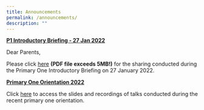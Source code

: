 ```yaml
---
title: Announcements
permalink: /announcements/
description: ""
---
```

**<u>P1 Introductory Briefing - 27 Jan 2022</u>**

Dear Parents, 

Please click [here](https://bedokgreenpri-moe-edu-sg-admin.cwp.sg/qql/slot/u204/For%20Parents/P1%20Orientation/P1%20Introductory%20Briefing%2027%20Jan%202022.pdf "https://bedokgreenpri-moe-edu-sg-admin.cwp.sg/qql/slot/u204/For%20Parents/P1%20Orientation/P1%20Introductory%20Briefing%2027%20Jan%202022.pdf") **(PDF file exceeds 5MB!)** for the sharing conducted during the Primary One Introductory Briefing on 27 January 2022.

**<u>Primary One Orientation 2022</u>**

Click [here](/partners/home-school-partnership/primary-one-orientation-2022) to access the slides and recordings of talks conducted during the recent primary one orientation.
